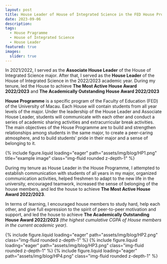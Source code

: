 ```yaml
---
layout: post
title: House Leader of House of Integrated Science in the FED House Programme
date: 2023-09-06
description: 
tags: 
  - House Pragramme
  - House of Integrated Science
  - House Leader
featured: true
images:
  slider: true
---
```


In 2021/2022, I served as the **Associate House Leader** of the House of Integrated Science major. After that, I served as the **House Leader** of the House of Integrated Science in the 2022/2023 academic year. During my tenure, led the House to achieve **The Most Active House Award 2022/2023** and **The Academically Outstanding House Award 2022/2023**


**House Programme** is a specific program of the Faculty of Education (FED) of the University of Macau. Each House will contain students from all year levels of the major. Under the leadership of the House Leader and Associate House Leader, students will communicate with each other and conduct a series of academic sharing activities and extracurricular break activities. The main objectives of the House Programme are to build and strengthen relationships among students in the same major, to create a peer-caring atmosphere, and to build students' pride in their major and a sense of belonging to it. 

<div class="row">
    <div class="col-sm mt-3 mt-md-0">
        {% include figure.liquid loading="eager" path="assets/img/blog/HP1.png" title="example image" class="img-fluid rounded z-depth-1" %}
    </div>
</div>

During my tenure as House Leader in the House Programme, I attempted to establish communication with students of all years in my major, organized communication activities, helped freshmen to adapt to the new life in the university, encouraged teamwork, increased the sense of belonging of the house members, and led the house to achieve **The Most Active House Award 2022/2023**.

In terms of learning, I encouraged house members to study hard, help each other, and give full expression to the spirit of peer-to-peer motivation and support, and led the house to achieve **The Academically Outstanding House Award 2022/2023** _(the highest cumulative CGPA of House members in the current academic year)_.

<swiper-container keyboard="true" navigation="false" pagination="true" pagination-clickable="true" pagination-dynamic-bullets="true" rewind="false" autoplay-progress="false" effect="cards">
  <swiper-slide>{% include figure.liquid loading="eager" path="assets/img/blog/HP2.png" class="img-fluid rounded z-depth-1" %}</swiper-slide>
  <swiper-slide>{% include figure.liquid loading="eager" path="assets/img/blog/HP3.png" class="img-fluid rounded z-depth-1" %}</swiper-slide>
  <swiper-slide>{% include figure.liquid loading="eager" path="assets/img/blog/HP4.png" class="img-fluid rounded z-depth-1" %}</swiper-slide>
</swiper-container>
